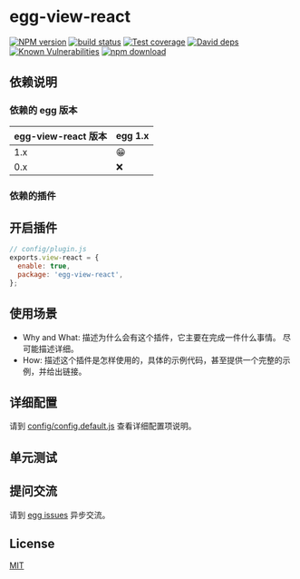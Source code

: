 # egg-view-react

[![NPM version][npm-image]][npm-url]
[![build status][travis-image]][travis-url]
[![Test coverage][codecov-image]][codecov-url]
[![David deps][david-image]][david-url]
[![Known Vulnerabilities][snyk-image]][snyk-url]
[![npm download][download-image]][download-url]

[npm-image]: https://img.shields.io/npm/v/egg-view-react.svg?style=flat-square
[npm-url]: https://npmjs.org/package/egg-view-react
[travis-image]: https://img.shields.io/travis/eggjs/egg-view-react.svg?style=flat-square
[travis-url]: https://travis-ci.org/eggjs/egg-view-react
[codecov-image]: https://img.shields.io/codecov/c/github/eggjs/egg-view-react.svg?style=flat-square
[codecov-url]: https://codecov.io/github/eggjs/egg-view-react?branch=master
[david-image]: https://img.shields.io/david/eggjs/egg-view-react.svg?style=flat-square
[david-url]: https://david-dm.org/eggjs/egg-view-react
[snyk-image]: https://snyk.io/test/npm/egg-view-react/badge.svg?style=flat-square
[snyk-url]: https://snyk.io/test/npm/egg-view-react
[download-image]: https://img.shields.io/npm/dm/egg-view-react.svg?style=flat-square
[download-url]: https://npmjs.org/package/egg-view-react

<!--
Description here.
-->

## 依赖说明

### 依赖的 egg 版本

egg-view-react 版本 | egg 1.x
--- | ---
1.x | 😁
0.x | ❌

### 依赖的插件
<!--

如果有依赖其它插件，请在这里特别说明。如

- security
- multipart

-->

## 开启插件

```js
// config/plugin.js
exports.view-react = {
  enable: true,
  package: 'egg-view-react',
};
```

## 使用场景

- Why and What: 描述为什么会有这个插件，它主要在完成一件什么事情。
尽可能描述详细。
- How: 描述这个插件是怎样使用的，具体的示例代码，甚至提供一个完整的示例，并给出链接。

## 详细配置

请到 [config/config.default.js](config/config.default.js) 查看详细配置项说明。

## 单元测试

<!-- 描述如何在单元测试中使用此插件，例如 schedule 如何触发。无则省略。-->

## 提问交流

请到 [egg issues](https://github.com/eggjs/egg/issues) 异步交流。

## License

[MIT](LICENSE)
